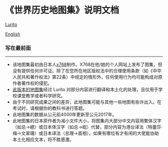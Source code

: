 # 《世界历史地图集》说明文档

[Lurito](https://github.com/Lurito)

[English](RM-EN)

### 写在最前面
---
* 该地图集最初由日本人[x768](http://x768.com/w/twha.ja)制作。X768在他/她的个人网站上发布了图集，但没有提供任何许可证。除了在您所在地区版权法中的合理使用条款（如《中华人民共和著作权法》第22条）中规定的情形外，任何使用行为均可能构成对原作者著作权的侵犯。
* [此版本的地图集](http://worldmap.lurito.com)经过 Lurito 对部分内容进行翻译和本土化的处理，且仅用于学校课堂教学或者科学研究。
* 由于不同研究成果之间的差异，此地图集可能与其他一些地图有些许出入。在考试时，请根据你的教科书进行答题。
* 此地图集的数据从公元前4000年更新至公元2017年。
* 此地图集的日本原作者为减小文件大小，将图集内大部分中文内容用繁体汉字（如总→總）或日本体汉字（如总→総）代替，部分内容为港台译法（特蕾莎·梅→文翠珊）或日本译法（总理→首相）。如果有哪位有才有闲的大佬能协助本土化相应文本，将不胜感激。